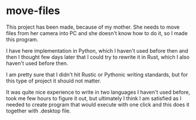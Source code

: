 # move-files
This project has been made, because of my mother.
She needs to move files from her camera into PC and she doesn't know how to do it,
so I made this program.

I have here implementation in Python, which I haven't used before then
and then I thought few days later that I could try to rewrite it in Rust,
which I also haven't used before then.

I am pretty sure that I didn't hit Rustic or Pythonic writing standards, but for this
type of project it should not matter.

It was quite nice experience to write in two languages I haven't used before,
took me few hours to figure it out, but ultimately I think I am satisfied
as I needed to create program that would execute with one click and this does it
together with .desktop file.
